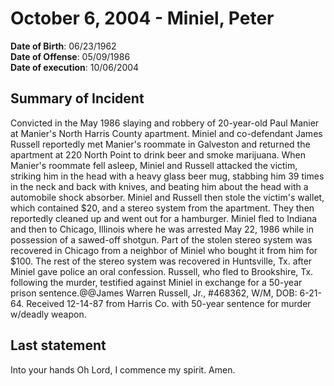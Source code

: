 # October 6, 2004 - Miniel, Peter

**Date of Birth**: 06/23/1962<br/>
**Date of Offense**: 05/09/1986<br/>
**Date of execution**: 10/06/2004<br/>

## Summary of Incident
Convicted in the May 1986 slaying and robbery of 20-year-old Paul Manier at Manier's North Harris County apartment. Miniel and co-defendant James Russell reportedly met Manier's roommate in Galveston and returned the apartment at 220 North Point to drink beer and smoke marijuana. When Manier's roommate fell asleep, Miniel and Russell attacked the victim, striking him in the head with a heavy glass beer mug, stabbing him 39 times in the neck and back with knives, and beating him about the head with a automobile shock absorber. Miniel and Russell then stole the victim's wallet, which contained $20, and a stereo system from the apartment. They then reportedly cleaned up and went out for a hamburger. Miniel fled to Indiana and then to Chicago, Illinois where he was arrested May 22, 1986 while in possession of a sawed-off shotgun. Part of the stolen stereo system was recovered in Chicago from a neighbor of Miniel who bought it from him for $100. The rest of the stereo system was recovered in Huntsville, Tx. after Miniel gave police an oral confession. Russell, who fled to Brookshire, Tx. following the murder, testified against Miniel in exchange for a 50-year prison sentence.@@James Warren Russell, Jr., #468362, W/M, DOB: 6-21-64. Received 12-14-87 from Harris Co. with 50-year sentence for murder w/deadly weapon.

## Last statement
Into your hands Oh Lord, I commence my spirit. Amen.